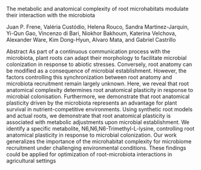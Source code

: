 The metabolic and anatomical complexity of root microhabitats modulate their interaction with the microbiota

Juan P. Frene, Valéria Custódio, Helena Rouco, Sandra Martinez-Jarquin, Yi-Qun Gao, Vincenzo di Bari, Niokhor Bakhoum, Katerina Velchova, Alexander Ware, Kim Dong-Hyun, Alvaro Mata, and Gabriel Castrillo

Abstract
As part of a continuous communication process with the microbiota, plant roots can adapt their morphology to facilitate microbial colonization in response to abiotic stresses. Conversely, root anatomy can be modified as a consequence of microbial establishment. However, the factors controlling this synchronization between root anatomy and microbiota recruitment remain largely unknown. Here, we reveal that root anatomical complexity determines root anatomical plasticity in response to microbial colonisation. Furthermore, we demonstrate that root anatomical plasticity driven by the microbiota represents an advantage for plant survival in nutrient-competitive environments. Using synthetic root models and actual roots, we demonstrate that root anatomical plasticity is associated with metabolic adjustments upon microbial establishment. We identify a specific metabolite, N6,N6,N6-Trimethyl-L-lysine, controlling root anatomical plasticity in response to microbial colonization. Our work generalizes the importance of the microhabitat complexity for microbiome recruitment under challenging environmental conditions. These findings could be applied for optimization of root-microbiota interactions in agricultural settings

